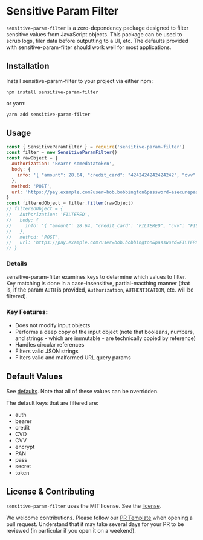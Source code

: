 # Sensitive Param Filter

`sensitive-param-filter` is a zero-dependency package designed to filter sensitive values from JavaScript objects.
This package can be used to scrub logs, filer data before outputting to a UI, etc.
The defaults provided with sensitive-param-filter should work well for most applications.

## Installation

Install sensitive-param-filter to your project via either npm:

`npm install sensitive-param-filter`

or yarn:

`yarn add sensitive-param-filter`

## Usage

```js
const { SensitiveParamFilter } = require('sensitive-param-filter')
const filter = new SensitiveParamFilter()
const rawObject = {
  Authorization: 'Bearer somedatatoken',
  body: {
    info: '{ "amount": 28.64, "credit_card": "4242424242424242", "cvv": "123" }'
  },
  method: 'POST',
  url: 'https://pay.example.com?user=bob.bobbington&password=asecurepassword1234'
}
const filteredObject = filter.filter(rawObject)
// filteredObject = {
//   Authorization: 'FILTERED',
//   body: {
//     info: '{ "amount": 28.64, "credit_card": "FILTERED", "cvv": "FILTERED" }'
//   },
//   method: 'POST',
//   url: 'https://pay.example.com?user=bob.bobbington&password=FILTERED'
// }
```

### Details

sensitive-param-filter examines keys to determine which values to filter.
Key matching is done in a case-insensitive, partial-macthing manner (that is, if the param `AUTH` is provided, `Authorization`, `AUTHENTICATION`, etc. will be filtered).

### Key Features:

 * Does not modify input objects
 * Performs a deep copy of the input object (note that booleans, numbers, and strings - which are immutable - are technically copied by reference)
 * Handles circular references
 * Filters valid JSON strings
 * Filters valid and malformed URL query params

## Default Values

See [defaults](src/defaults.js).
Note that all of these values can be overridden.

The default keys that are filtered are:

* auth
* bearer
* credit
* CVD
* CVV
* encrypt
* PAN
* pass
* secret
* token

## License & Contributing

`sensitive-param-filter` uses the MIT license.
See the [license](LICENSE).

We welcome contributions.
Please follow our [PR Template](.github/PULL_REQUEST_TEMPLATE.md) when opening a pull request.
Understand that it may take several days for your PR to be reviewed (in particular if you open it on a weekend).
